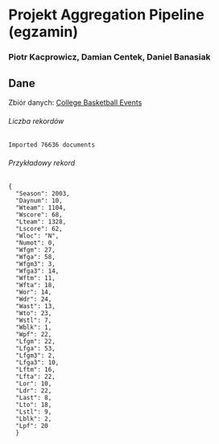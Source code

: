 # Projekt Aggregation Pipeline (egzamin)

### Piotr Kacprowicz, Damian Centek, Daniel Banasiak

## Dane

Zbiór danych: [College Basketball Events](https://www.kaggle.com/c/march-machine-learning-mania-2017/data)

<h6>Liczba rekordów</h6>

```
Imported 76636 documents
```     

<h6>Przykładowy rekord</h6>

```
{
  "Season": 2003,
  "Daynum": 10,
  "Wteam": 1104,
  "Wscore": 68,
  "Lteam": 1328,
  "Lscore": 62,
  "Wloc": "N",
  "Numot": 0,
  "Wfgm": 27,
  "Wfga": 58,
  "Wfgm3": 3,
  "Wfga3": 14,
  "Wftm": 11,
  "Wfta": 18,
  "Wor": 14,
  "Wdr": 24,
  "Wast": 13,
  "Wto": 23,
  "Wstl": 7,
  "Wblk": 1,
  "Wpf": 22,
  "Lfgm": 22,
  "Lfga": 53,
  "Lfgm3": 2,
  "Lfga3": 10,
  "Lftm": 16,
  "Lfta": 22,
  "Lor": 10,
  "Ldr": 22,
  "Last": 8,
  "Lto": 18,
  "Lstl": 9,
  "Lblk": 2,
  "Lpf": 20
  }
```
